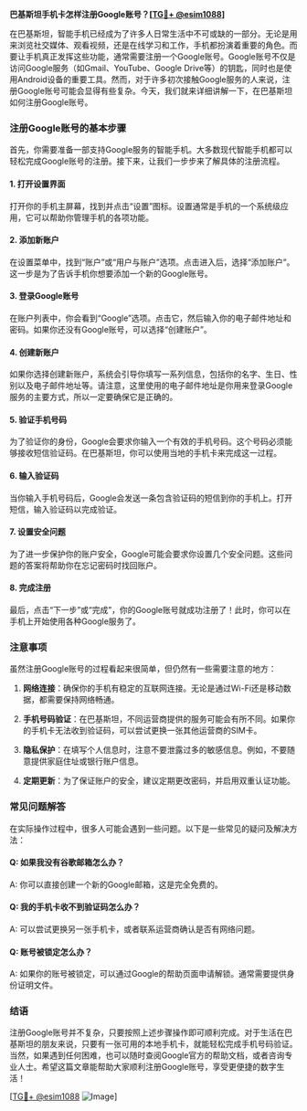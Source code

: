 **巴基斯坦手机卡怎样注册Google账号？[[TG💪+ @esim1088](https://t.me/s/esim1088)]**

在巴基斯坦，智能手机已经成为了许多人日常生活中不可或缺的一部分。无论是用来浏览社交媒体、观看视频，还是在线学习和工作，手机都扮演着重要的角色。而要让手机真正发挥这些功能，通常需要注册一个Google账号。Google账号不仅是访问Google服务（如Gmail、YouTube、Google Drive等）的钥匙，同时也是使用Android设备的重要工具。然而，对于许多初次接触Google服务的人来说，注册Google账号可能会显得有些复杂。今天，我们就来详细讲解一下，在巴基斯坦如何注册Google账号。

### 注册Google账号的基本步骤

首先，你需要准备一部支持Google服务的智能手机。大多数现代智能手机都可以轻松完成Google账号的注册。接下来，让我们一步步来了解具体的注册流程。

#### 1. 打开设置界面
打开你的手机主屏幕，找到并点击“设置”图标。设置通常是手机的一个系统级应用，它可以帮助你管理手机的各项功能。

#### 2. 添加新账户
在设置菜单中，找到“账户”或“用户与账户”选项。点击进入后，选择“添加账户”。这一步是为了告诉手机你想要添加一个新的Google账号。

#### 3. 登录Google账号
在账户列表中，你会看到“Google”选项。点击它，然后输入你的电子邮件地址和密码。如果你还没有Google账号，可以选择“创建账户”。

#### 4. 创建新账户
如果你选择创建新账户，系统会引导你填写一系列信息，包括你的名字、生日、性别以及电子邮件地址等。请注意，这里使用的电子邮件地址是你用来登录Google服务的主要方式，所以一定要确保它是正确的。

#### 5. 验证手机号码
为了验证你的身份，Google会要求你输入一个有效的手机号码。这个号码必须能够接收短信验证码。在巴基斯坦，你可以使用当地的手机卡来完成这一过程。

#### 6. 输入验证码
当你输入手机号码后，Google会发送一条包含验证码的短信到你的手机上。打开短信，输入验证码以完成验证。

#### 7. 设置安全问题
为了进一步保护你的账户安全，Google可能会要求你设置几个安全问题。这些问题的答案将帮助你在忘记密码时找回账户。

#### 8. 完成注册
最后，点击“下一步”或“完成”，你的Google账号就成功注册了！此时，你可以在手机上开始使用各种Google服务了。

### 注意事项

虽然注册Google账号的过程看起来很简单，但仍然有一些需要注意的地方：

1. **网络连接**：确保你的手机有稳定的互联网连接。无论是通过Wi-Fi还是移动数据，都需要保持网络畅通。
   
2. **手机号码验证**：在巴基斯坦，不同运营商提供的服务可能会有所不同。如果你的手机卡无法收到验证码，可以尝试更换一张其他运营商的SIM卡。

3. **隐私保护**：在填写个人信息时，注意不要泄露过多的敏感信息。例如，不要随意提供家庭住址或银行账户信息。

4. **定期更新**：为了保证账户的安全，建议定期更改密码，并启用双重认证功能。

### 常见问题解答

在实际操作过程中，很多人可能会遇到一些问题。以下是一些常见的疑问及解决方法：

#### Q: 如果我没有谷歌邮箱怎么办？
A: 你可以直接创建一个新的Google邮箱，这是完全免费的。

#### Q: 我的手机卡收不到验证码怎么办？
A: 可以尝试更换另一张手机卡，或者联系运营商确认是否有网络问题。

#### Q: 账号被锁定怎么办？
A: 如果你的账号被锁定，可以通过Google的帮助页面申请解锁。通常需要提供身份证明文件。

### 结语

注册Google账号并不复杂，只要按照上述步骤操作即可顺利完成。对于生活在巴基斯坦的朋友来说，只要有一张可用的本地手机卡，就能轻松完成手机号码验证。当然，如果遇到任何困难，也可以随时查阅Google官方的帮助文档，或者咨询专业人士。希望这篇文章能帮助大家顺利注册Google账号，享受更便捷的数字生活！

[[TG💪+ @esim1088](https://t.me/s/esim1088) ![Image](https://i.postimg.cc/4NQfJmqS/Snipaste-2025-05-13-00-14-12.png)]
